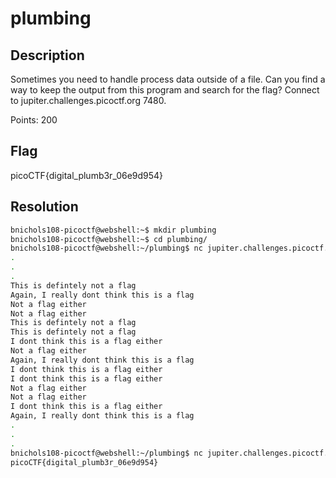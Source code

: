 # plumbing

## Description
Sometimes you need to handle process data outside of a file. Can you find a way to keep the output from this program and search for the flag? Connect to jupiter.challenges.picoctf.org 7480.

Points: 200

## Flag
picoCTF{digital_plumb3r_06e9d954}

## Resolution
```bash
bnichols108-picoctf@webshell:~$ mkdir plumbing
bnichols108-picoctf@webshell:~$ cd plumbing/
bnichols108-picoctf@webshell:~/plumbing$ nc jupiter.challenges.picoctf.org 7480 
.
.
.
This is defintely not a flag
Again, I really dont think this is a flag
Not a flag either
Not a flag either
This is defintely not a flag
This is defintely not a flag
I dont think this is a flag either
Not a flag either
Again, I really dont think this is a flag
I dont think this is a flag either
I dont think this is a flag either
Not a flag either
Not a flag either
I dont think this is a flag either
Again, I really dont think this is a flag
.
.
.
bnichols108-picoctf@webshell:~/plumbing$ nc jupiter.challenges.picoctf.org 7480 > plumbing.txt; grep -i picoctf plumbing.txt
picoCTF{digital_plumb3r_06e9d954}
```